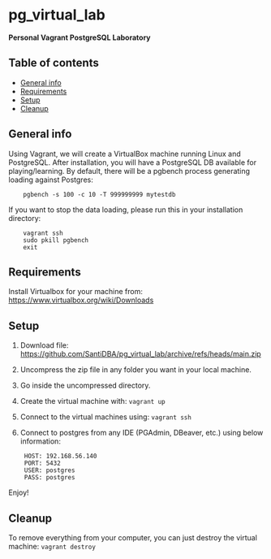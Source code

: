 # pg_virtual_lab
**Personal Vagrant PostgreSQL Laboratory**

## Table of contents
* [General info](#general-info)
* [Requirements](#requirements)
* [Setup](#setup)
* [Cleanup](#cleanup)

## General info
Using Vagrant, we will create a VirtualBox machine running Linux and PostgreSQL.
After installation, you will have a PostgreSQL DB available for playing/learning.
By default, there will be a pgbench process generating loading against Postgres:

```
    pgbench -s 100 -c 10 -T 999999999 mytestdb
```

If you want to stop the data loading, please run this in your installation directory:

```
    vagrant ssh
    sudo pkill pgbench
    exit
```

## Requirements

Install Virtualbox for your machine from: https://www.virtualbox.org/wiki/Downloads

## Setup

1. Download file: https://github.com/SantiDBA/pg_virtual_lab/archive/refs/heads/main.zip
2. Uncompress the zip file in any folder you want in your local machine.
3. Go inside the uncompressed directory.
4. Create the virtual machine with: `vagrant up`
5. Connect to the virtual machines using: `vagrant ssh`
6. Connect to postgres from any IDE (PGAdmin, DBeaver, etc.) using below information:

        HOST: 192.168.56.140
        PORT: 5432
        USER: postgres
        PASS: postgres

Enjoy!

## Cleanup

To remove everything from your computer, you can just destroy the virtual machine: `vagrant destroy`
